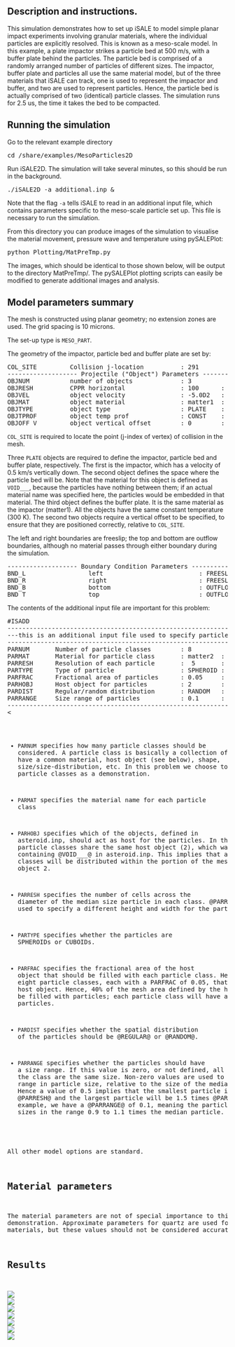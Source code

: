 ## Description and instructions.

This simulation demonstrates how to set up iSALE to model simple planar impact experiments involving granular materials, where the individual particles are explicitly resolved. This is known as a meso-scale model. In this example, a plate impactor strikes a particle bed at 500 m/s, with a buffer plate behind the particles. The particle bed is comprised of a randomly arranged number of particles of different sizes.  The impactor, buffer plate and particles all use the same material model, but of the three materials that iSALE can track, one is used to represent the impactor and buffer, and two are used to represent particles. Hence, the particle bed is actually comprised of two (identical) particle classes. The simulation runs for 2.5 us, the time it takes the bed to be compacted.

## Running the simulation

Go to the relevant example directory
<pre>
cd <prefix>/share/examples/MesoParticles2D
</pre>

Run iSALE2D.  The simulation will take several minutes, so this should be run in the background.
<pre>
./iSALE2D -a additional.inp &
</pre>
Note that the flag `-a` tells iSALE to read in an additional input file, which contains parameters specific to the meso-scale particle set up. This file is necessary to run the simulation.

From this directory you can produce images of the simulation to visualise the material movement, pressure wave and temperature using pySALEPlot:

<pre>
python Plotting/MatPreTmp.py
</pre>

The images, which should be identical to those shown below, will be output to the directory MatPreTmp/. The pySALEPlot plotting scripts can easily be modified to generate additional images and analysis.

## Model parameters summary

The mesh is constructed using planar geometry; no extension zones are used. The grid spacing is 10 microns.

The set-up type is `MESO_PART`.

The geometry of the impactor, particle bed and buffer plate are set by:

<pre>
COL_SITE         Collision j-location          : 291
------------------- Projectile ("Object") Parameters --------------------
OBJNUM           number of objects             : 3
OBJRESH          CPPR horizontal               : 100      : 100     : 40         ! Note these define the half-height of the plate; the thickness of the plate is twice this
OBJVEL           object velocity               : -5.0D2   : 0.D0    : 0.D0
OBJMAT           object material               : matter1  : VOID___ : matter1
OBJTYPE          object type                   : PLATE    : PLATE   : PLATE
OBJTPROF         object temp prof              : CONST    : CONST   : CONST
OBJOFF_V         object vertical offset        : 0        : -200    : -280       ! This specifies the offset in number of cells from COL_SITE to the base of the object
</pre>

`COL_SITE` is required to locate the point (j-index of vertex) of collision in the mesh.

Three `PLATE` objects are required to define the impactor, particle bed and buffer plate, respectively. The first is the impactor, which has a velocity of 0.5 km/s vertically down. The second object defines the space where the particle bed will be. Note that the material for this object is defined as `VOID___`, because the particles have nothing between them; if an actual material name was specified here, the particles would be embedded in that material. The third object defines the buffer plate. It is the same material as the impactor (matter1). All the objects have the same constant temperature (300 K).  The second two objects require a vertical offset to be specified, to ensure that they are positioned correctly, relative to `COL_SITE`.

The left and right boundaries are freeslip; the top and bottom are outflow boundaries, although no material passes through either boundary during the simulation.

<pre>
------------------- Boundary Condition Parameters ----------------------
BND_L                 left                          : FREESLIP
BND_R                 right                         : FREESLIP
BND_B                 bottom                        : OUTFLOW
BND_T                 top                           : OUTFLOW
</pre>

The contents of the additional input file are important for this problem:

<pre>
#ISADD
---------------------------------------------------------------------------------------------------------------------------------------
---this is an additional input file used to specify particle classes
---------------------------------------------------------------------------------------------------------------------------------------
PARNUM       Number of particle classes        : 8
PARMAT       Material for particle class       : matter2  : matter3  : matter4  : matter5  : matter6  : matter7  : matter8  : matter9   
PARRESH      Resolution of each particle       :  5       : 5        :  5       : 5        :  5       : 5        :  5       : 5         
PARTYPE      Type of particle                  : SPHEROID : SPHEROID : SPHEROID : SPHEROID : SPHEROID : SPHEROID : SPHEROID : SPHEROID  
PARFRAC      Fractional area of particles      : 0.05     : 0.05     : 0.05     : 0.05     : 0.05     : 0.05     : 0.05     : 0.05       
PARHOBJ      Host object for particles         : 2        : 2        : 2        : 2        : 2        : 2        : 2        : 2         
PARDIST      Regular/random distribution       : RANDOM   : RANDOM   : RANDOM   : RANDOM   : RANDOM   : RANDOM   : RANDOM   : RANDOM    
PARRANGE     Size range of particles           : 0.1      : 0.1      : 0.1      : 0.1      : 0.1      : 0.1      : 0.1      : 0.1       
---------------------------------------------------------------------------------------------------------------------------------------
<<END
</pre>

* `PARNUM` specifies how many particle classes should be considered. A particle class is basically a collection of particles that have a common material, host object (see below), shape, size/size-distribution, etc.  In this problem we choose to have eight particle classes as a demonstration.

* `PARMAT` specifies the material name for each particle class

* `PARHOBJ` specifies which of the objects, defined in asteroid.inp, should act as host for the particles. In this case, all particle classes share the same host object (2), which was the one containing @VOID___@ in asteroid.inp. This implies that all particle classes will be distributed within the portion of the mesh defined by object 2.

* `PARRESH` specifies the number of cells across the diameter of the median size particle in each class. @PARRESV@ can be used to specify a different height and width for the particles.

* `PARTYPE` specifies whether the particles are SPHEROIDs or CUBOIDs.

* `PARFRAC` specifies the fractional area of the host object that should be filled with each particle class. Here we have eight particle classes, each with a PARFRAC of 0.05, that share the same host object. Hence, 40% of the mesh area defined by the host object will be filled with particles; each particle class will have an equal area of particles.

* `PARDIST` specifies whether the spatial distribution of the particles should be @REGULAR@ or @RANDOM@.

* `PARRANGE` specifies whether the particles should have a size range. If this value is zero, or not defined, all particles in the class are the same size. Non-zero values are used to specify the range in particle size, relative to the size of the median particle. Hence a value of 0.5 implies that the smallest particle is 0.5 times @PARRESH@ and the largest particle will be 1.5 times @PARRESH@. In this example, we have a @PARRANGE@ of 0.1, meaning the particles will have sizes in the range 0.9 to 1.1 times the median particle.

All other model options are standard.

## Material parameters

The material parameters are not of special importance to this demonstration. Approximate parameters for quartz are used for all three materials, but these values should not be considered accurate.

## Results

![](https://isale-code.github.io/images/examples/MesoParticles2D/000.png)
![](https://isale-code.github.io/images/examples/MesoParticles2D/001.png)
![](https://isale-code.github.io/images/examples/MesoParticles2D/002.png)
![](https://isale-code.github.io/images/examples/MesoParticles2D/015.png)
![](https://isale-code.github.io/images/examples/MesoParticles2D/028.png)
![](https://isale-code.github.io/images/examples/MesoParticles2D/031.png)
![](https://isale-code.github.io/images/examples/MesoParticles2D/040.png)
